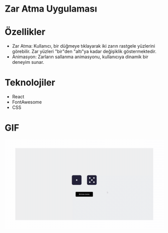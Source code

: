 # Zar Atma Uygulaması

# Özellikler

- Zar Atma: Kullanıcı, bir düğmeye tıklayarak iki zarın rastgele yüzlerini görebilir. Zar yüzleri "bir"den "altı"ya kadar değişiklik göstermektedir.
- Animasyon: Zarların sallanma animasyonu, kullanıcıya dinamik bir deneyim sunar. 

# Teknolojiler

- React
- FontAwesome
- CSS

# GIF

![](./download.gif)